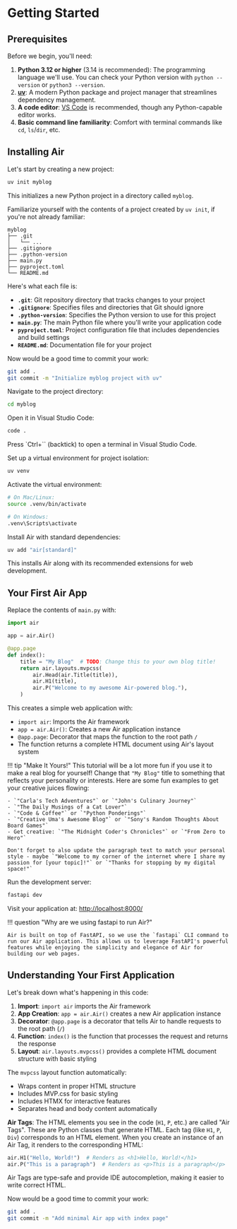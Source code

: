 # Getting Started

## Prerequisites

Before we begin, you'll need:

1. **Python 3.12 or higher** (3.14 is recommended): The programming language we'll use. You can check your Python version with `python --version` or `python3 --version`.
2. **[uv](https://docs.astral.sh/uv/getting-started/installation/#installing-uv)**: A modern Python package and project manager that streamlines dependency management.
3. **A code editor**: [VS Code](https://code.visualstudio.com/) is recommended, though any Python-capable editor works.
4. **Basic command line familiarity**: Comfort with terminal commands like `cd`, `ls`/`dir`, etc.

## Installing Air

Let's start by creating a new project:

```bash
uv init myblog
```

This initializes a new Python project in a directory called `myblog`.

Familiarize yourself with the contents of a project created by `uv init`, if you're not already familiar:

```
myblog
├── .git
│   └── ...
├── .gitignore
├── .python-version
├── main.py
├── pyproject.toml
└── README.md
```

Here's what each file is:

- **`.git`**: Git repository directory that tracks changes to your project
- **`.gitignore`**: Specifies files and directories that Git should ignore
- **`.python-version`**: Specifies the Python version to use for this project
- **`main.py`**: The main Python file where you'll write your application code
- **`pyproject.toml`**: Project configuration file that includes dependencies and build settings
- **`README.md`**: Documentation file for your project

Now would be a good time to commit your work:

```bash
git add .
git commit -m "Initialize myblog project with uv"
```

Navigate to the project directory:

```bash
cd myblog
```

Open it in Visual Studio Code:

```bash
code .
```

Press `Ctrl+`` (backtick) to open a terminal in Visual Studio Code.

Set up a virtual environment for project isolation:

```bash
uv venv
```

Activate the virtual environment:

```bash
# On Mac/Linux:
source .venv/bin/activate

# On Windows:
.venv\Scripts\activate
```

Install Air with standard dependencies:

```bash
uv add "air[standard]"
```

This installs Air along with its recommended extensions for web development.

## Your First Air App

Replace the contents of `main.py` with:

```python title="main.py"
import air

app = air.Air()

@app.page
def index():
    title = "My Blog"  # TODO: Change this to your own blog title!
    return air.layouts.mvpcss(
        air.Head(air.Title(title)),
        air.H1(title),
        air.P("Welcome to my awesome Air-powered blog."),
    )
```

This creates a simple web application with:

- `import air`: Imports the Air framework
- `app = air.Air()`: Creates a new Air application instance
- `@app.page`: Decorator that maps the function to the root path `/`
- The function returns a complete HTML document using Air's layout system

!!! tip "Make It Yours!"
    This tutorial will be a lot more fun if you use it to make a real blog for yourself! Change that `"My Blog"` title to something that reflects your personality or interests. Here are some fun examples to get your creative juices flowing:
    
    - `"Carla's Tech Adventures"` or `"John's Culinary Journey"`
    - `"The Daily Musings of a Cat Lover"`
    - `"Code & Coffee"` or `"Python Ponderings"`
    - `"Creative Uma's Awesome Blog"` or `"Sony's Random Thoughts About Board Games"`
    - Get creative: `"The Midnight Coder's Chronicles"` or `"From Zero to Hero"`
    
    Don't forget to also update the paragraph text to match your personal style - maybe `"Welcome to my corner of the internet where I share my passion for [your topic]!"` or `"Thanks for stopping by my digital space!"`

Run the development server:

```bash
fastapi dev
```

Visit your application at: <a href="http://localhost:8000/" target="_blank">http://localhost:8000/</a>

!!! question "Why are we using fastapi to run Air?"

    Air is built on top of FastAPI, so we use the `fastapi` CLI command to run our Air application. This allows us to leverage FastAPI's powerful features while enjoying the simplicity and elegance of Air for building our web pages.

## Understanding Your First Application

Let's break down what's happening in this code:

1. **Import**: `import air` imports the Air framework
2. **App Creation**: `app = air.Air()` creates a new Air application instance
3. **Decorator**: `@app.page` is a decorator that tells Air to handle requests to the root path (`/`)
4. **Function**: `index()` is the function that processes the request and returns the response
5. **Layout**: `air.layouts.mvpcss()` provides a complete HTML document structure with basic styling

The `mvpcss` layout function automatically:

- Wraps content in proper HTML structure
- Includes MVP.css for basic styling
- Includes HTMX for interactive features
- Separates head and body content automatically

**Air Tags**: The HTML elements you see in the code (`H1`, `P`, etc.) are called "Air Tags". These are Python classes that generate HTML. Each tag (like `H1`, `P`, `Div`) corresponds to an HTML element. When you create an instance of an Air Tag, it renders to the corresponding HTML:

```python
air.H1("Hello, World!")  # Renders as <h1>Hello, World!</h1>
air.P("This is a paragraph")  # Renders as <p>This is a paragraph</p>
```

Air Tags are type-safe and provide IDE autocompletion, making it easier to write correct HTML.

Now would be a good time to commit your work:

```bash
git add .
git commit -m "Add minimal Air app with index page"
```